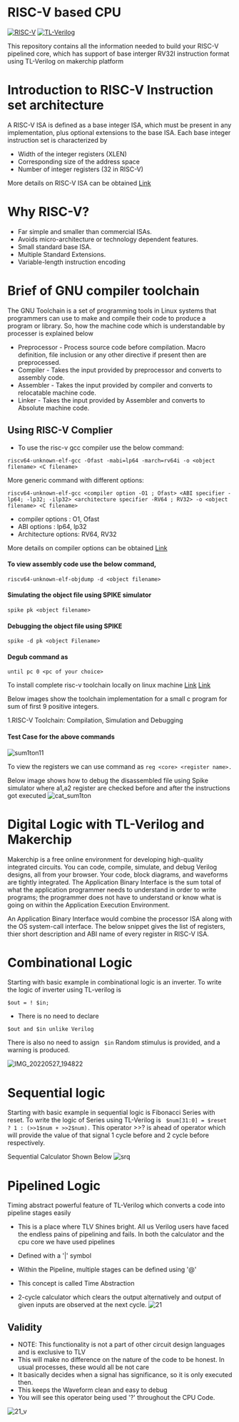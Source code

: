 # RISC-V based CPU

[![](https://img.shields.io/badge/-RISC--V-red "RISC-V")](https://riscv.org/) [![](https://img.shields.io/badge/-TL--Verilog-blue "TL-Verilog")](https://tl-x.org/) 


This repository contains all the information needed to build your RISC-V pipelined core, which has support of base interger RV32I instruction format using TL-Verilog on makerchip platform

# Introduction to RISC-V Instruction set architecture
A RISC-V ISA is defined as a base integer ISA, which must be present in any implementation, plus optional extensions to the base ISA. Each base integer instruction set is characterized by

* Width of the integer registers (XLEN)
* Corresponding size of the address space
* Number of integer registers (32 in RISC-V)

More details on RISC-V ISA can be obtained [Link](https://riscv.org/wp-content/uploads/2017/05/riscv-spec-v2.2.pdf)

# Why RISC-V?
* Far simple and smaller than commercial ISAs.
* Avoids micro-architecture or technology dependent features.
* Small standard base ISA.
* Multiple Standard Extensions.
* Variable-length instruction encoding

# Brief of GNU compiler toolchain
The GNU Toolchain is a set of programming tools in Linux systems that programmers can use to make and compile their code to produce a program or library. So, how the machine code which is understandable by processer is explained below

* Preprocessor - Process source code before compilation. Macro definition, file inclusion or any other directive if present then are preprocessed.
* Compiler - Takes the input provided by preprocessor and converts to assembly code.
* Assembler - Takes the input provided by compiler and converts to relocatable machine code.
* Linker - Takes the input provided by Assembler and converts to Absolute machine code.

## Using RISC-V Complier 

* To use the risc-v gcc compiler use the below command:
```
riscv64-unknown-elf-gcc -Ofast -mabi=lp64 -march=rv64i -o <object filename> <C filename>
```

More generic command with different options:
```
riscv64-unknown-elf-gcc <compiler option -O1 ; Ofast> <ABI specifier -lp64; -lp32; -ilp32> <architecture specifier -RV64 ; RV32> -o <object filename> <C filename>
```
* compiler options : O1, Ofast
* ABI options : lp64, lp32
* Architecture options: RV64, RV32

More details on compiler options can be obtained [Link](https://www.sifive.com/blog/all-aboard-part-1-compiler-args)

#### To view assembly code use the below command,
```
riscv64-unknown-elf-objdump -d <object filename>
```
#### Simulating the object file using SPIKE simulator
```
spike pk <object filename>
```
#### Debugging the object file using SPIKE

```
spike -d pk <object Filename>
```
#### Degub command as 
```
until pc 0 <pc of your choice>
```



To install complete risc-v toolchain locally on linux machine
[Link](https://github.com/kunalg123/riscv_workshop_collaterals/blob/master/run.sh)
[Link](http://hdlexpress.com/RisKy1/How2/toolchain/toolchain.html)

Below images show the toolchain implementation for a small c program for sum of first 9 positive integers.

1.RISC-V Toolchain: Compilation, Simulation and Debugging

#### Test Case for the above commands

![sum1ton11](https://user-images.githubusercontent.com/88897605/170711445-906a8c49-43d8-4969-b20a-e3be6b7cfd55.png)

To view the registers we can use command as ```reg <core> <register name>.```

Below image shows how to debug the disassembled file using Spike simulator where a1,a2 register are checked before and after the instructions got executed
![cat_sum1ton](https://user-images.githubusercontent.com/88897605/170712081-2fbb779e-2727-4b08-957d-739c1b6c5d16.png)


# Digital Logic with TL-Verilog and Makerchip
Makerchip is a free online environment for developing high-quality integrated circuits. You can code, compile, simulate, and debug Verilog designs, all from your browser. Your code, block diagrams, and waveforms are tightly integrated.
The Application Binary Interface is the sum total of what the application programmer needs to understand in order to write programs; the programmer does not have to understand or know what is going on within the Application Execution Environment.

An Application Binary Interface would combine the processor ISA along with the OS system-call interface. The below snippet gives the list of registers, thier short description and ABI name of every register in RISC-V ISA.


# Combinational Logic
Starting with basic example in combinational logic is an inverter. To write the logic of inverter using TL-verilog is 
```
$out = ! $in;
```

* There is no need to declare
```
$out and $in unlike Verilog
```

There is also no need to assign ``` $in``` Random stimulus is provided, and a warning is produced.

![IMG_20220527_194822](https://user-images.githubusercontent.com/88897605/170717943-aff0f3e1-6ed0-4be8-8fed-c348f405edc1.jpg)


# Sequential logic
Starting with basic example in sequential logic is Fibonacci Series with reset. To write the logic of Series using TL-Verilog is ``` $num[31:0] = $reset ? 1 : (>>1$num + >>2$num).``` This operator >>? is ahead of operator which will provide the value of that signal 1 cycle before and 2 cycle before respectively.

 Sequential Calculator Shown Below
 ![srq](https://user-images.githubusercontent.com/88897605/170718723-5e6c51c9-63d7-40fd-920f-279f2ea6ff9c.jpg)

# Pipelined Logic 
Timing abstract powerful feature of TL-Verilog which converts a code into pipeline stages easily
* This is a place where TLV Shines bright. All us Verilog users have faced the endless pains of pipelining and fails. In both the calculator and the cpu core we have used pipelines
* Defined with a '|' symbol
* Within the Pipeline, multiple stages can be defined using '@'
* This concept is called Time Abstraction

* 2-cycle calculator which clears the output alternatively and output of given inputs are observed at the next cycle.
![21](https://user-images.githubusercontent.com/88897605/170719820-9a484354-db42-45c2-ad08-e09d9b767275.jpg)

## Validity

* NOTE: This functionality is not a part of other circuit design languages and is exclusive to TLV
* This will make no difference on the nature of the code to be honest. In usual processes, these would all be not care
* It basically decides when a signal has significance, so it is only executed then.
* This keeps the Waveform clean and easy to debug
* You will see this operator being used '?' throughout the CPU Code.

![21_v](https://user-images.githubusercontent.com/88897605/170719922-4f8432ad-6024-48d3-a45b-2359a305acc2.jpg)

